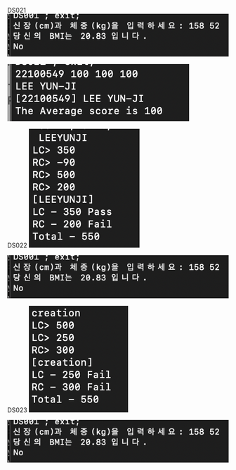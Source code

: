 DS021
<img src="https://github.com/yunji-1ee/22100549_LYJ_DS/blob/main/result/DS001(1).png?raw=true">

<img src="https://github.com/yunji-1ee/22100549_LYJ_DS/blob/main/Lab7/Screenshot/DS21_2.png?raw=true">

DS022
<img src="https://github.com/yunji-1ee/22100549_LYJ_DS/blob/main/Lab7/Screenshot/DS22_1.png?raw=true">

<img src="https://github.com/yunji-1ee/22100549_LYJ_DS/blob/main/result/DS001(1).png?raw=true">

DS023
<img src="https://github.com/yunji-1ee/22100549_LYJ_DS/blob/main/Lab7/Screenshot/DS22_2.png?raw=true">

<img src="https://github.com/yunji-1ee/22100549_LYJ_DS/blob/main/result/DS001(1).png?raw=true">